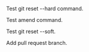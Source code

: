 Test git reset --hard command.

Test amend command.

Test git reset --soft.

Add pull request branch.